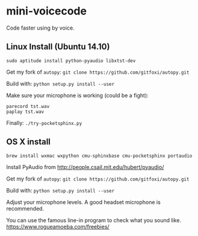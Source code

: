 mini-voicecode
==============

Code faster using by voice.

Linux Install (Ubuntu 14.10)
----------------------------

```
sudo aptitude install python-pyaudio libxtst-dev
```

Get my fork of `autopy`: `git clone https://github.com/gitfoxi/autopy.git`

Build with: `python setup.py install --user`

Make sure your microphone is working (could be a fight):

```
parecord tst.wav
paplay tst.wav
```

Finally: `./try-pocketsphinx.py`

OS X install
------------

```
brew install wxmac wxpython cmu-sphinxbase cmu-pocketsphinx portaudio
```

Install PyAudio from http://people.csail.mit.edu/hubert/pyaudio/

Get my fork of `autopy`: `git clone https://github.com/gitfoxi/autopy.git`

Build with: `python setup.py install --user`

Adjust your microphone levels. A good headset microphone is
recommended.

You can use the famous line-in program to check what you sound like. https://www.rogueamoeba.com/freebies/
